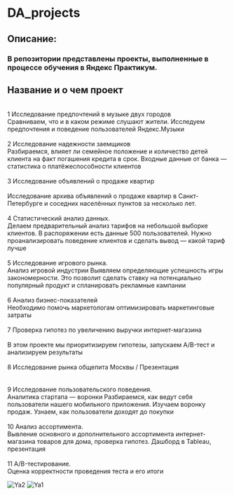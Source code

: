 # DA_projects
## Описание:
### В репозитории представлены проекты, выполненные в процессе обучения в Яндекс Практикум.
## Название и о чем проект
<br> 1	Исследование предпочтений в музыке двух городов	
<br>Сравниваем, что и в каком режиме слушают жители. Исследуем предпочтения и поведение пользователей Яндекс.Музыки
<br> 
<br> 2	Исследование надежности заемщиков
<br>Разбираемся, влияет ли семейное положение и количество детей клиента на факт погашения кредита в срок. Входные данные от банка — статистика о платёжеспособности клиентов
<br> 
<br> 3	Исследование объявлений о продаже квартир	
<br> Исследование архива объявлений о продаже квартир в Санкт-Петербурге и соседних населённых пунктов за несколько лет.
<br> 
<br> 4	Статистический анализ данных.
<br> Делаем предварительный анализ тарифов на небольшой выборке клиентов. В распоряжении есть данные 500 пользователей. Нужно проанализировать поведение клиентов и сделать вывод — какой тариф лучше
<br> 
<br> 5	Исследование игрового рынка.
<br> Анализ игровой индустрии	Выявляем определяющие успешность игры закономерности. Это позволит сделать ставку на потенциально популярный продукт и спланировать рекламные кампании
<br> 
<br> 6	Анализ бизнес-показателей
<br> Необходимо помочь маркетологам оптимизировать маркетинговые затраты
<br> 
<br> 7	Проверка гипотез по увеличению выручки интернет-магазина	
<br> В этом проекте мы приоритизируем гипотезы, запускаем A/B-тест и анализируем результаты
<br> 
<br> 8	Исследование рынка общепита Москвы / Презентация	
<br> 
<br> 9	Исследование пользовательского поведения. 
<br> Аналитика стартапа — воронки	Разбираемся, как ведут себя пользователи нашего мобильного приложения. Изучаем воронку продаж. Узнаем, как пользователи доходят до покупки
<br> 
<br> 10	Анализ ассортимента. 
<br> Вывление основного и дополнительного ассортимента интернет-магазина товаров для дома, проверка гипотез. Дашборд в Tableau, презентация
<br> 
<br> 11	A/B-тестирование. 
<br> Оценка корректности проведения теста и его итоги 

![Ya2](https://github.com/helgasiberia/DA_projects/assets/144704777/5b243d3e-a7ce-4255-a989-0e0d6463d3bf)
![Ya1](https://github.com/helgasiberia/DA_projects/assets/144704777/8e7df803-f471-4cf2-9855-2ae97413f1bc)
